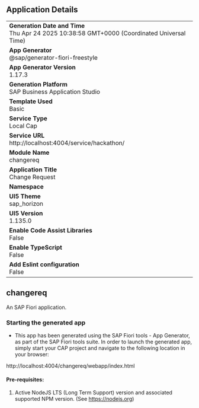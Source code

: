 ## Application Details
|               |
| ------------- |
|**Generation Date and Time**<br>Thu Apr 24 2025 10:38:58 GMT+0000 (Coordinated Universal Time)|
|**App Generator**<br>@sap/generator-fiori-freestyle|
|**App Generator Version**<br>1.17.3|
|**Generation Platform**<br>SAP Business Application Studio|
|**Template Used**<br>Basic|
|**Service Type**<br>Local Cap|
|**Service URL**<br>http://localhost:4004/service/hackathon/|
|**Module Name**<br>changereq|
|**Application Title**<br>Change Request|
|**Namespace**<br>|
|**UI5 Theme**<br>sap_horizon|
|**UI5 Version**<br>1.135.0|
|**Enable Code Assist Libraries**<br>False|
|**Enable TypeScript**<br>False|
|**Add Eslint configuration**<br>False|

## changereq

An SAP Fiori application.

### Starting the generated app

-   This app has been generated using the SAP Fiori tools - App Generator, as part of the SAP Fiori tools suite.  In order to launch the generated app, simply start your CAP project and navigate to the following location in your browser:

http://localhost:4004/changereq/webapp/index.html

#### Pre-requisites:

1. Active NodeJS LTS (Long Term Support) version and associated supported NPM version.  (See https://nodejs.org)


